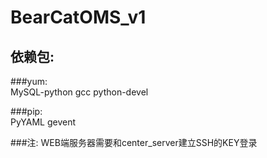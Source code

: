 # BearCatOMS_v1
## 依赖包:  
###yum:  
MySQL-python
gcc
python-devel

###pip:  
PyYAML
gevent

###注:
WEB端服务器需要和center_server建立SSH的KEY登录
